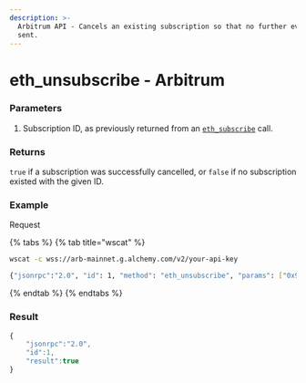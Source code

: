 ```yaml
---
description: >-
  Arbitrum API - Cancels an existing subscription so that no further events are
  sent.
---
```


# eth\_unsubscribe - Arbitrum

### Parameters

1. Subscription ID, as previously returned from an [`eth_subscribe`](eth\_subscribe.md) call.

### Returns

`true` if a subscription was successfully cancelled, or `false` if no subscription existed with the given ID.

### Example <a href="#example-1" id="example-1"></a>

Request

{% tabs %}
{% tab title="wscat" %}
```bash
wscat -c wss://arb-mainnet.g.alchemy.com/v2/your-api-key

{"jsonrpc":"2.0", "id": 1, "method": "eth_unsubscribe", "params": ["0x9cef478923ff08bf67fde6c64013158d"]}
```
{% endtab %}
{% endtabs %}

### Result

```javascript
{
    "jsonrpc":"2.0",
    "id":1,
    "result":true
}
```
